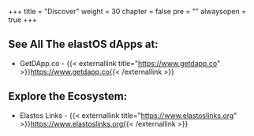 
+++
title = "Discover"
weight = 30
chapter = false
pre = ""
alwaysopen = true
+++

## See All The elastOS dApps at:

- GetDApp.co - {{< externallink title="https://www.getdapp.co" >}}https://www.getdapp.co{{< /externallink >}}

## Explore the Ecosystem:

- Elastos Links - {{< externallink title="https://www.elastoslinks.org" >}}https://www.elastoslinks.org{{< /externallink >}}
